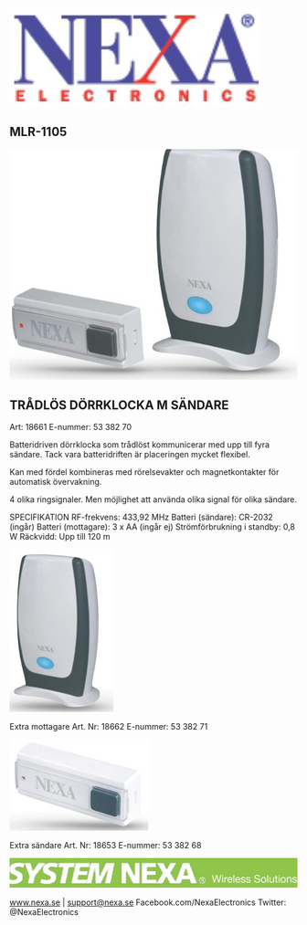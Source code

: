 ![](_page_0_Picture_0.jpeg)

## MLR-1105

![](_page_0_Picture_2.jpeg)

## **TRÅDLÖS DÖRRKLOCKA M SÄNDARE**

Art: 18661 E-nummer: 53 382 70

Batteridriven dörrklocka som trådlöst kommunicerar med upp till fyra sändare. Tack vara batteridriften är placeringen mycket flexibel.

Kan med fördel kombineras med rörelsevakter och magnetkontakter för automatisk övervakning.

4 olika ringsignaler. Men möjlighet att använda olika signal för olika sändare.

SPECIFIKATION RF-frekvens: 433,92 MHz Batteri (sändare): CR-2032 (ingår) Batteri (mottagare): 3 x AA (ingår ej) Strömförbrukning i standby: 0,8 W Räckvidd: Upp till 120 m

![](_page_0_Picture_9.jpeg)

Extra mottagare Art. Nr: 18662 E-nummer: 53 382 71

![](_page_0_Picture_11.jpeg)

Extra sändare Art. Nr: 18653 E-nummer: 53 382 68

![](_page_0_Picture_13.jpeg)

www.nexa.se | support@nexa.se Facebook.com/NexaElectronics Twitter: @NexaElectronics